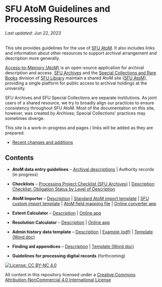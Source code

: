 # SFU AtoM Guidelines and Processing Resources
###### Last updated: Jun 22, 2023

This site provides guidelines for the use of [SFU AtoM](https://atom.archives.sfu.ca). It also includes links and information about other resources to support archival arrangement and description more generally.

[Access-to-Memory (AtoM)](https://www.accesstomemory.org/en/) is an open-source application for archival description and access. [SFU Archives](https://www.sfu.ca/archives.html) and the [Special Collections and Rare Books](https://www.lib.sfu.ca/about/branches-depts/special-collections) division of [SFU Library](https://www.lib.sfu.ca) maintain a shared AtoM site ([SFU AtoM](https://atom.archives.sfu.ca)), providing a single platform for public access to archival holdings at the university.

 SFU Archives and SFU Special Collections are separate institutions. As joint users of a shared resource, we try to broadly align our practices to ensure consistency throughout SFU AtoM. Most of the documentation on this site, however, was created by Archives; Special Collections' practices may sometimes diverge.

 This site is a work-in-progress and pages / links will be added as they are prepared.
- [Recent changes and additions](recent-changes-additions.md)

## Contents
- **AtoM data entry guidelines** – [Archival descriptions](archival-description/overview.md) | Authority records (in progress)

- **Checklists** – [Processing Project Checklist (SFU Archives)](resources/archival-processing-checklist.md) | [Description Checklist: Obligation Status by Level of Description](downloads/checklist-obligation-status.pdf)

- **AtoM Importer** – [Description](resources/atom-importer.md) | [Standard AtoM import template](downloads/atom-import-template.xlsx) | [SFU custom import template](downloads/sfu-atom-import-list.xlsx) | [AtoM field mapping file](downloads/sfu-atom-import-mapping.xlsx) | [Online converter app](https://sfuarchives.shinyapps.io/atom_import/)

- **Extent Calculator** – [Description](resources/extent-calculator.md) | [Online app](https://sfuarchives.shinyapps.io/extent_calculator/)

- **Resolution Calculator** – [Description](resources/resolution-calculator.md) | [Online app](https://sfuarchives.shinyapps.io/resolution_calculator/)

- **Admin history data template** – [Description](resources/admin-history-data-template.md) | [Example (pdf)](downloads/admin-history-data-example.pdf) | [Template (Word doc)](downloads/admin-history-data-template.docx)

- **Finding aid appendices** – [Description](resources/finding-aid-appendices.md) | [Template (Word doc)](downloads/finding-aid-appendices-template.docx)

- **Guidelines for processing digital records** (forthcoming)


[![License: CC BY-NC 4.0](https://img.shields.io/badge/License-CC%20BY--NC%204.0-lightgrey.svg)](https://creativecommons.org/licenses/by-nc/4.0/)

All content in this repository licensed under a [Creative Commons Attribution-NonCommercial 4.0 International License](https://creativecommons.org/licenses/by-nc/4.0/)
